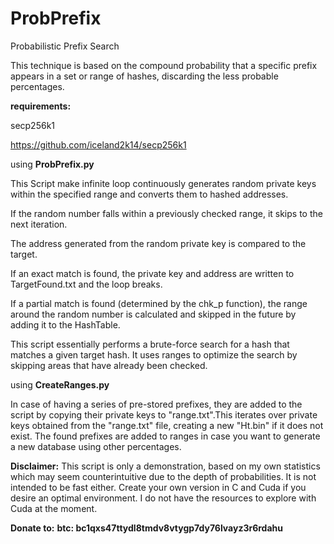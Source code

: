 # ProbPrefix
Probabilistic Prefix Search

This technique is based on the compound probability that a specific prefix appears in a set or range of hashes, discarding the less probable percentages.

**requirements:**

secp256k1

https://github.com/iceland2k14/secp256k1

using **ProbPrefix.py**

This Script make infinite loop continuously generates random private keys within the specified range and converts them to hashed addresses.

If the random number falls within a previously checked range, it skips to the next iteration.

The address generated from the random private key is compared to the target.

If an exact match is found, the private key and address are written to TargetFound.txt and the loop breaks.

If a partial match is found (determined by the chk_p function), the range around the random number is calculated and skipped in the future by adding it to the HashTable.

This script essentially performs a brute-force search for a hash that matches a given target hash. It uses ranges to optimize the search by skipping areas that have already been checked.



using **CreateRanges.py**


In case of having a series of pre-stored prefixes, they are added to the script by copying their private keys to "range.txt".This iterates over private keys obtained from the "range.txt" file, creating a new "Ht.bin" if it does not exist. The found prefixes are added to ranges in case you want to generate a new database using other percentages.


**Disclaimer:** This script is only a demonstration, based on my own statistics which may seem counterintuitive due to the depth of probabilities. It is not intended to be fast either. Create your own version in C and Cuda if you desire an optimal environment. I do not have the resources to explore with Cuda at the moment.


**Donate to:**
**btc: bc1qxs47ttydl8tmdv8vtygp7dy76lvayz3r6rdahu**
